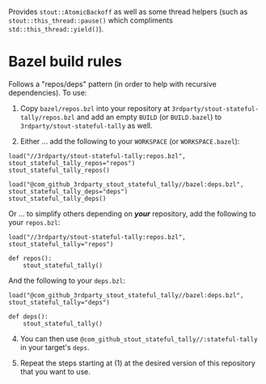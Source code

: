 Provides `stout::AtomicBackoff` as well as some thread helpers (such as `stout::this_thread::pause()` which compliments `std::this_thread::yield()`).

# Bazel build rules

Follows a "repos/deps" pattern (in order to help with recursive dependencies). To use:

1. Copy `bazel/repos.bzl` into your repository at `3rdparty/stout-stateful-tally/repos.bzl` and add an empty `BUILD` (or `BUILD.bazel`) to `3rdparty/stout-stateful-tally` as well.

2. Either ... add the following to your `WORKSPACE` (or `WORKSPACE.bazel`):

```bazel
load("//3rdparty/stout-stateful-tally:repos.bzl", stout_stateful_tally_repos="repos")
stout_stateful_tally_repos()

load("@com_github_3rdparty_stout_stateful_tally//bazel:deps.bzl", stout_stateful_tally_deps="deps")
stout_stateful_tally_deps()
```

Or ... to simplify others depending on ***your*** repository, add the following to your `repos.bzl`:

```bazel
load("//3rdparty/stout-stateful-tally:repos.bzl", stout_stateful_tally="repos")

def repos():
    stout_stateful_tally()
```

And the following to your `deps.bzl`:

```bazel
load("@com_github_3rdparty_stout_stateful_tally//bazel:deps.bzl", stout_stateful_tally="deps")

def deps():
    stout_stateful_tally()
```

4. You can then use `@com_github_stout_stateful_tally//:stateful-tally` in your target's `deps`.

5. Repeat the steps starting at (1) at the desired version of this repository that you want to use.